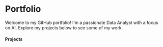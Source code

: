 # Portfolio
Welcome to my GitHub portfolio! I'm a passionate Data Analyst with a focus on AI. Explore my projects below to see some of my work.

#### Projects
